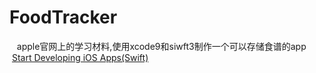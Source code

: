 # FoodTracker
    apple官网上的学习材料,使用xcode9和siwft3制作一个可以存储食谱的app
    [Start Developing iOS Apps(Swift)](https://developer.apple.com/library/content/referencelibrary/GettingStarted/DevelopiOSAppsSwift/index.html#//apple_ref/doc/uid/TP40015214-CH2-SW1)
